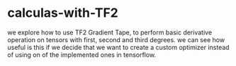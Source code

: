 # calculas-with-TF2

we explore how to use TF2 Gradient Tape, to perform basic derivative operation on tensors with first, second and third degrees. 
we can see how useful is this if we decide that we want to create a custom optimizer instead of using on of the implemented ones in tensorflow.
